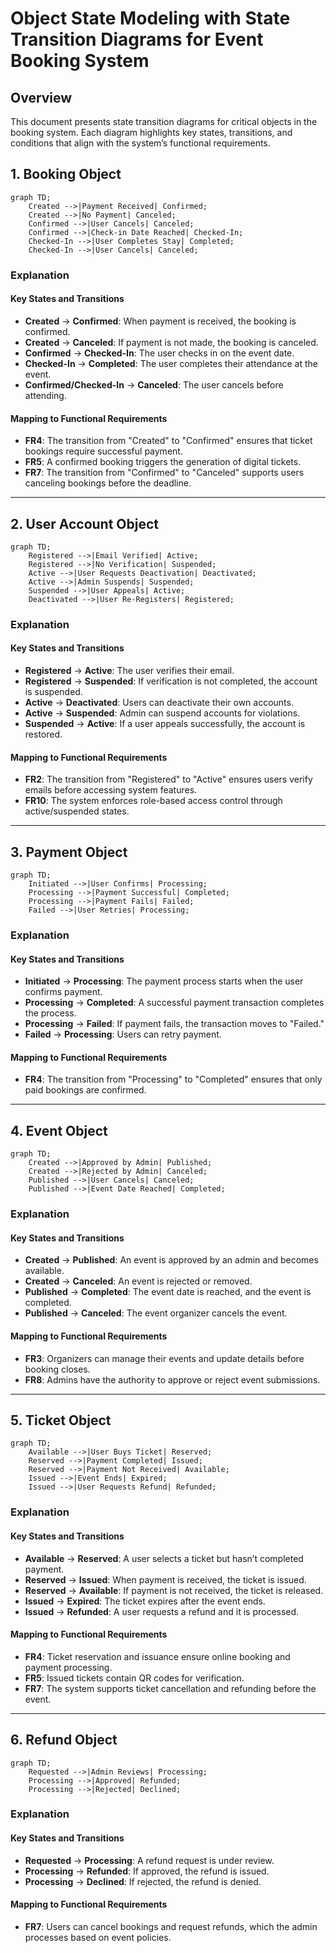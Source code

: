 # Object State Modeling with State Transition Diagrams for Event Booking System

## Overview
This document presents state transition diagrams for critical objects in the booking system. Each diagram highlights key states, transitions, and conditions that align with the system’s functional requirements.

## 1. **Booking Object**
```mermaid
graph TD;
    Created -->|Payment Received| Confirmed;
    Created -->|No Payment| Canceled;
    Confirmed -->|User Cancels| Canceled;
    Confirmed -->|Check-in Date Reached| Checked-In;
    Checked-In -->|User Completes Stay| Completed;
    Checked-In -->|User Cancels| Canceled;
```
### Explanation
#### Key States and Transitions
- **Created** → **Confirmed**: When payment is received, the booking is confirmed.
- **Created** → **Canceled**: If payment is not made, the booking is canceled.
- **Confirmed** → **Checked-In**: The user checks in on the event date.
- **Checked-In** → **Completed**: The user completes their attendance at the event.
- **Confirmed/Checked-In** → **Canceled**: The user cancels before attending.

#### Mapping to Functional Requirements
- **FR4**: The transition from "Created" to "Confirmed" ensures that ticket bookings require successful payment.
- **FR5**: A confirmed booking triggers the generation of digital tickets.
- **FR7**: The transition from "Confirmed" to "Canceled" supports users canceling bookings before the deadline.

---
## 2. **User Account Object**
```mermaid
graph TD;
    Registered -->|Email Verified| Active;
    Registered -->|No Verification| Suspended;
    Active -->|User Requests Deactivation| Deactivated;
    Active -->|Admin Suspends| Suspended;
    Suspended -->|User Appeals| Active;
    Deactivated -->|User Re-Registers| Registered;
```
### Explanation
#### Key States and Transitions
- **Registered** → **Active**: The user verifies their email.
- **Registered** → **Suspended**: If verification is not completed, the account is suspended.
- **Active** → **Deactivated**: Users can deactivate their own accounts.
- **Active** → **Suspended**: Admin can suspend accounts for violations.
- **Suspended** → **Active**: If a user appeals successfully, the account is restored.

#### Mapping to Functional Requirements
- **FR2**: The transition from "Registered" to "Active" ensures users verify emails before accessing system features.
- **FR10**: The system enforces role-based access control through active/suspended states.

---
## 3. **Payment Object**
```mermaid
graph TD;
    Initiated -->|User Confirms| Processing;
    Processing -->|Payment Successful| Completed;
    Processing -->|Payment Fails| Failed;
    Failed -->|User Retries| Processing;
```
### Explanation
#### Key States and Transitions
- **Initiated** → **Processing**: The payment process starts when the user confirms payment.
- **Processing** → **Completed**: A successful payment transaction completes the process.
- **Processing** → **Failed**: If payment fails, the transaction moves to "Failed."
- **Failed** → **Processing**: Users can retry payment.

#### Mapping to Functional Requirements
- **FR4**: The transition from "Processing" to "Completed" ensures that only paid bookings are confirmed.

---
## 4. **Event Object**
```mermaid
graph TD;
    Created -->|Approved by Admin| Published;
    Created -->|Rejected by Admin| Canceled;
    Published -->|User Cancels| Canceled;
    Published -->|Event Date Reached| Completed;
```
### Explanation
#### Key States and Transitions
- **Created** → **Published**: An event is approved by an admin and becomes available.
- **Created** → **Canceled**: An event is rejected or removed.
- **Published** → **Completed**: The event date is reached, and the event is completed.
- **Published** → **Canceled**: The event organizer cancels the event.

#### Mapping to Functional Requirements
- **FR3**: Organizers can manage their events and update details before booking closes.
- **FR8**: Admins have the authority to approve or reject event submissions.

---
## 5. **Ticket Object**
```mermaid
graph TD;
    Available -->|User Buys Ticket| Reserved;
    Reserved -->|Payment Completed| Issued;
    Reserved -->|Payment Not Received| Available;
    Issued -->|Event Ends| Expired;
    Issued -->|User Requests Refund| Refunded;
```
### Explanation
#### Key States and Transitions
- **Available** → **Reserved**: A user selects a ticket but hasn’t completed payment.
- **Reserved** → **Issued**: When payment is received, the ticket is issued.
- **Reserved** → **Available**: If payment is not received, the ticket is released.
- **Issued** → **Expired**: The ticket expires after the event ends.
- **Issued** → **Refunded**: A user requests a refund and it is processed.

#### Mapping to Functional Requirements
- **FR4**: Ticket reservation and issuance ensure online booking and payment processing.
- **FR5**: Issued tickets contain QR codes for verification.
- **FR7**: The system supports ticket cancellation and refunding before the event.

---
## 6. **Refund Object**
```mermaid
graph TD;
    Requested -->|Admin Reviews| Processing;
    Processing -->|Approved| Refunded;
    Processing -->|Rejected| Declined;
```
### Explanation
#### Key States and Transitions
- **Requested** → **Processing**: A refund request is under review.
- **Processing** → **Refunded**: If approved, the refund is issued.
- **Processing** → **Declined**: If rejected, the refund is denied.

#### Mapping to Functional Requirements
- **FR7**: Users can cancel bookings and request refunds, which the admin processes based on event policies.

